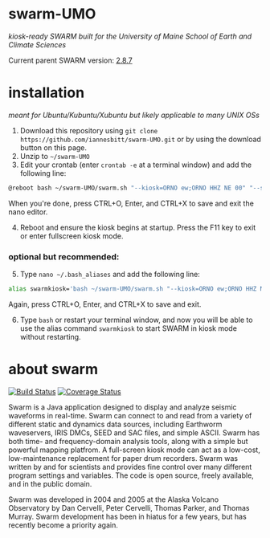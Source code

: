 # swarm-UMO
*kiosk-ready SWARM built for the University of Maine School of Earth and Climate Sciences*

Current parent SWARM version: [2.8.7](https://github.com/usgs/swarm/releases/tag/swarm-2.8.7)

# installation
*meant for Ubuntu/Kubuntu/Xubuntu but likely applicable to many UNIX OSs*

1. Download this repository using `git clone https://github.com/iannesbitt/swarm-UMO.git` or by using the download button on this page.
2. Unzip to `~/swarm-UMO`
3. Edit your crontab (enter `crontab -e` at a terminal window) and add the following line:
```bash
@reboot bash ~/swarm-UMO/swarm.sh "--kiosk=ORNO ew;ORNO HHZ NE 00" "--saveConfig=false" "--timeChunk=30"
```
 When you're done, press CTRL+O, Enter, and CTRL+X to save and exit the nano editor.

4. Reboot and ensure the kiosk begins at startup. Press the F11 key to exit or enter fullscreen kiosk mode.

### optional but recommended:

5. Type `nano ~/.bash_aliases` and add the following line:
```bash
alias swarmkiosk='bash ~/swarm-UMO/swarm.sh "--kiosk=ORNO ew;ORNO HHZ NE 00" "--saveConfig=false" "--timeChunk=30" &'
```
 Again, press CTRL+O, Enter, and CTRL+X to save and exit.

6. Type `bash` or restart your terminal window, and now you will be able to use the alias command `swarmkiosk` to start SWARM in kiosk mode without restarting.


 about swarm
==========================

[![Build Status](https://travis-ci.org/usgs/swarm.svg?branch=master)](https://travis-ci.org/usgs/swarm)
[![Coverage Status](https://coveralls.io/repos/usgs/swarm/badge.svg?branch=master&service=github)](https://coveralls.io/github/usgs/swarm?branch=master)

Swarm is a Java application designed to display and analyze seismic waveforms in real-time. Swarm can connect to and read from a variety of different static and dynamics data sources, including Earthworm waveservers, IRIS DMCs, SEED and SAC files, and simple ASCII. Swarm has both time- and frequency-domain analysis tools, along with a simple but powerful mapping platfrom. A full-screen kiosk mode can act as a low-cost, low-maintenance replacement for paper drum recorders. Swarm was written by and for scientists and provides fine control over many different program settings and variables. The code is open source, freely available, and in the public domain.

Swarm was developed in 2004 and 2005 at the Alaska Volcano Observatory by Dan Cervelli, Peter Cervelli, Thomas Parker, and Thomas Murray. Swarm development has been in hiatus for a few years, but has recently become a priority again.

